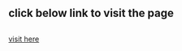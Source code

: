 ## click below link to visit the page
##
[visit here ](https://sonumishra001.github.io/javascript_project/)

